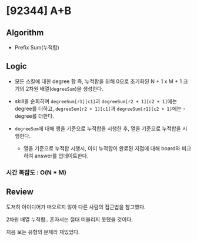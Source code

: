 # [92344] A+B

## Algorithm

- Prefix Sum(누적합)

## Logic

- 모든 스킬에 대한 degree 합 즉, 누적합을 위해 0으로 초기화된 N + 1 x M + 1 크기의 2차원 배열(`degreeSum`)을 생성한다.

- skill을 순회히며 `degreeSum[r1][c1]`과 `degreeSum[r2 + 1][c2 + 1]`에는 degree를 더하고, `degreeSum[r2 + 1][c1]`과 `degreeSum[r1][c2 + 1]`에는 -degree를 더한다.

- `degreeSum`에 대해 행을 기준으로 누적합을 시행한 후, 열을 기준으로 누적합을 시행한다.

  - 열을 기준으로 누적합 시행시, 이미 누적합이 완료된 지점에 대해 board와 비교하여 answer를 업데이트한다.

### 시간 복잡도 : O(N * M)

## Review

도저히 아이디어가 떠오르지 않아 다른 사람의 접근법을 참고했다.

2차원 배열 누적합.. 혼자서는 절대 떠올리지 못했을 것이다.

처음 보는 유형의 문제라 재밌었다.
